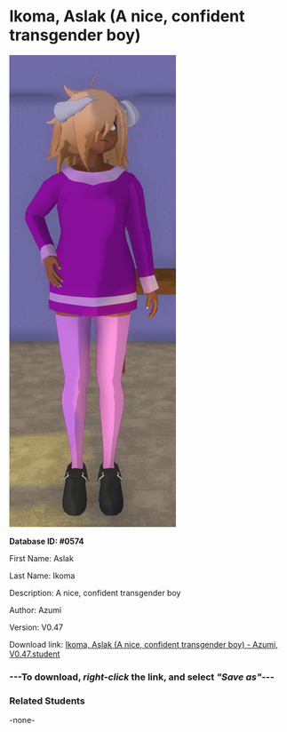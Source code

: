 # Ikoma, Aslak (A nice, confident transgender boy)

<img src="Files/Ikoma, Aslak (A nice, confident transgender boy).png" title="Ikoma, Aslak (A nice, confident transgender boy) - Azumi, V0.47">

**Database ID: #0574**

First Name: Aslak

Last Name: Ikoma

Description: A nice, confident transgender boy

Author: Azumi

Version: V0.47

Download link: <a href="https://raw.githubusercontent.com/Arbiter1223/Daigaku-Gurashi-Custom-Students/master/Students/Files/Ikoma%2C%20Aslak%20(A%20nice%2C%20confident%20transgender%20boy)%20-%20Azumi%2C%20V0.47.student">Ikoma, Aslak (A nice, confident transgender boy) - Azumi, V0.47.student</a>

### ---**To download, _right-click_ the link, and select _"Save as"_**---

### Related Students

-none-
